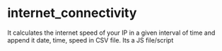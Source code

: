 # internet_connectivity
It calculates the internet speed of your IP in a given interval of time and append it date, time, speed in CSV file. Its a JS file/script
